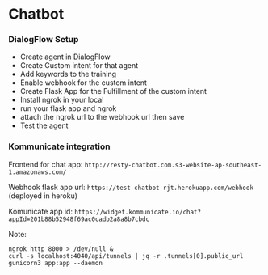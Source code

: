 
# Chatbot


### DialogFlow Setup
  - Create agent in DialogFlow
  - Create Custom intent for that agent
  - Add keywords to the training
  - Enable webhook for the custom intent
  - Create Flask App for the Fulfillment of the custom intent
  - Install ngrok in your local
  - run your flask app and ngrok
  - attach the ngrok url to the webhook url then save
  - Test the agent

### Kommunicate integration

Frontend for chat app: `http://resty-chatbot.com.s3-website-ap-southeast-1.amazonaws.com/`

Webhook flask app url: `https://test-chatbot-rjt.herokuapp.com/webhook` (deployed in heroku) 

Komunicate app id: `https://widget.kommunicate.io/chat?appId=201b88b52948f69ac0cadb2a8a8b7cbdc`


Note:
```
ngrok http 8000 > /dev/null &
curl -s localhost:4040/api/tunnels | jq -r .tunnels[0].public_url
gunicorn3 app:app --daemon
